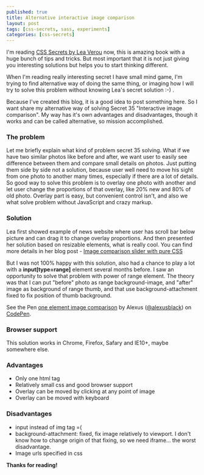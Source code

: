```yaml
---
published: true
title: Alternative interactive image comparison
layout: post
tags: [css-secrets, sass, experiments]
categories: [css-secrets]
---
```

<p>I'm reading <a href="http://shop.oreilly.com/product/0636920031123.do" title="Buy CSS Secrets book">CSS Secrets by Lea Verou</a> now, this is amazing book with a huge bunch of tips and tricks. But most important that it is not just giving you interesting solutions but helps you to start thinking different.</p>
<p>When I'm reading really interesting secret I have small mind game, I'm trying to find alternative way of doing the same thing, or imaging how I will try to solve this problem without knowing Lea's secret solution :-) . </p>
<p>Because I've created this blog, it is a good idea to post something here. So I want share my alternative way of solving Secret 35 "Interactive image comparison". My way has it's own advantages and disadvantages, though it works and can be called alternative, so mission accomplished.</p>
<h3>The problem</h3>
<p>Let me briefly explain what kind of problem secret 35 solving. What if we have two similar photos like before and after, we want user to easily see difference between them and compare small details on photos. Just putting them side by side not a solution, because user well need to move his sight from one photo to another many times, especially if there are a lot of details. So good way to solve this problem is to overlay one photo with another and let user change the proportions of that overlay, like 20% new and 80% of old photo. Overlay part is easy, but convenient control isn't, and also we what solve problem without JavaScript and crazy markup.</p>
<h3>Solution</h3>
<p>Lea first showed example of news website where user has scroll bar below picture and can drag it to change overlay proportions. And then presented her solution based on resizable elements, what is really cool. You can find more details in her blog post - <a href="http://lea.verou.me/2014/07/image-comparison-slider-with-pure-css/">Image comparison slider with pure CSS</a></p>
<p>But I was not 100% happy with this solution, also had a chance to play a lot with a <strong>input[type=range]</strong> element several months before. I saw an opportunity to solve that problem with power of range element. The theory was that I can put "before" photo as range background-image, and "after" image as background of range thumb, and that use background-attachment fixed to fix position of thumb background.</p>

<p data-height="500" data-theme-id="dark" data-slug-hash="XKjdRL" data-default-tab="css,result" data-user="alexusblack" data-embed-version="2" class="codepen">See the Pen <a href="http://codepen.io/alexusblack/pen/XKjdRL/">one element image comparison</a> by Alexus (<a href="http://codepen.io/alexusblack">@alexusblack</a>) on <a href="http://codepen.io">CodePen</a>.</p>
<script async src="//assets.codepen.io/assets/embed/ei.js"></script>

<h3>Browser support</h3>
<p>This solution works in Chrome, Firefox, Safary and IE10+, maybe somewhere else.</p>

<h3>Advantages</h3>
<ul>
  <li>Only one html tag</li>
  <li>Relatively small css and good browser support</li>
  <li>Overlay can be moved by clicking at any point of image</li>
  <li>Overlay can be moved with keyboard</li>
</ul>

<h3>Disadvantages</h3>
<ul>
  <li>input instead of img tag =( </li>
  <li>background-attachment: fixed, fix image relatively to viewport. I don't know how to change origin of that fixing, so we need iframe... the worst disadvantage.</li>
  <li>Image urls specified in css</li>
</ul>

<strong>Thanks for reading!</strong>
